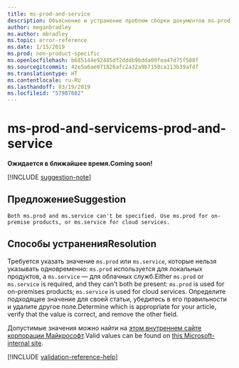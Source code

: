 ```yaml
---
title: ms-prod-and-service
description: Объяснение и устранение проблем сборки документов ms-prod-and-service
author: meganbradley
ms.author: mbradley
ms.topic: error-reference
ms.date: 1/15/2019
ms.prod: non-product-specific
ms.openlocfilehash: b685144e92485df2dddb9bdda09fea47d75f588f
ms.sourcegitcommit: 42e5a6ae071826afc2a32a9b7150ca113b39afdf
ms.translationtype: HT
ms.contentlocale: ru-RU
ms.lasthandoff: 03/19/2019
ms.locfileid: "57987682"
---
```

# <a name="ms-prod-and-service"></a><span data-ttu-id="7d993-103">ms-prod-and-service</span><span class="sxs-lookup"><span data-stu-id="7d993-103">ms-prod-and-service</span></span>

<span data-ttu-id="7d993-104">**Ожидается в ближайшее время.**</span><span class="sxs-lookup"><span data-stu-id="7d993-104">**Coming soon!**</span></span>

[!INCLUDE [suggestion-note](includes/suggestion-note.md)]

## <a name="suggestion"></a><span data-ttu-id="7d993-105">Предложение</span><span class="sxs-lookup"><span data-stu-id="7d993-105">Suggestion</span></span>

`Both ms.prod and ms.service can't be specified. Use ms.prod for on-premise products, or ms.service for cloud services.`

## <a name="resolution"></a><span data-ttu-id="7d993-106">Способы устранения</span><span class="sxs-lookup"><span data-stu-id="7d993-106">Resolution</span></span>

<span data-ttu-id="7d993-107">Требуется указать значение `ms.prod` или `ms.service`, которые нельзя указывать одновременно: `ms.prod` используется для локальных продуктов, а `ms.service` — для облачных служб.</span><span class="sxs-lookup"><span data-stu-id="7d993-107">Either `ms.prod` or `ms.service` is required, and they can't both be present: `ms.prod` is used for on-premises products; `ms.service` is used for cloud services.</span></span> <span data-ttu-id="7d993-108">Определите подходящее значение для своей статьи, убедитесь в его правильности и удалите другое поле.</span><span class="sxs-lookup"><span data-stu-id="7d993-108">Determine which is appropriate for your article, verify that the value is correct, and remove the other field.</span></span>

<span data-ttu-id="7d993-109">Допустимые значения можно найти на [этом внутреннем сайте корпорации Майкрософт](https://docsmetadatatool.azurewebsites.net/allowlists).</span><span class="sxs-lookup"><span data-stu-id="7d993-109">Valid values can be found on [this Microsoft-internal site](https://docsmetadatatool.azurewebsites.net/allowlists).</span></span>

<!--make sure to add this file to your includes folder and verify the path-->
[!INCLUDE [validation-reference-help](includes/validation-reference-help.md)]
